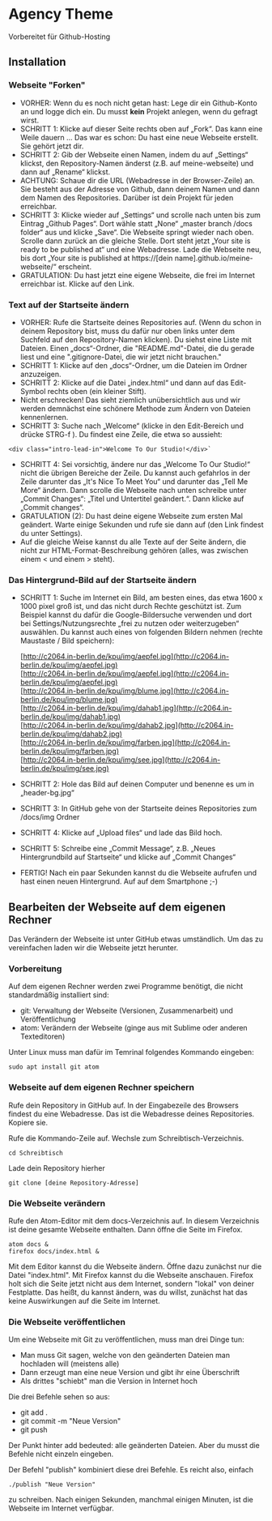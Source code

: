 # Agency Theme

Vorbereitet für Github-Hosting

## Installation

### Webseite "Forken"

- VORHER: Wenn du es noch nicht getan hast: Lege dir ein Github-Konto an und logge dich ein.
		Du musst **kein** Projekt anlegen, wenn du gefragt wirst.
- SCHRITT 1: Klicke auf dieser Seite rechts oben auf „Fork“. Das kann eine Weile dauern ...
    Das war es schon: Du hast eine neue Webseite erstellt. Sie gehört jetzt dir.
- SCHRITT 2: Gib der Webseite einen Namen, indem du auf „Settings“ klickst, den Repository-Namen änderst (z.B. auf meine-webseite) und dann auf „Rename“ klickst.
- ACHTUNG: Schaue dir die URL (Webadresse in der Browser-Zeile) an. Sie besteht aus der Adresse von Github, dann deinem Namen und dann dem Namen des Repositories.
		Darüber ist dein Projekt für jeden erreichbar.
- SCHRITT 3: Klicke wieder auf „Settings“ und scrolle nach unten bis zum Eintrag „Github Pages“.
  	Dort wähle statt „None“ „master branch /docs folder“ aus und klicke „Save“. Die Webseite springt wieder nach oben. Scrolle dann zurück an die gleiche Stelle. Dort steht jetzt „Your site is ready to be published at“ und eine Webadresse. Lade die Webseite neu, bis dort „Your site is published at https://[dein name].github.io/meine-webseite/“ erscheint.
- GRATULATION: Du hast jetzt eine eigene Webseite, die frei im Internet erreichbar ist. Klicke auf den Link.

### Text auf der Startseite ändern

- VORHER: Rufe die Startseite deines Repositories auf. (Wenn du schon in deinem Repository bist, muss du dafür nur oben links unter dem Suchfeld auf den Repository-Namen klicken). Du siehst eine Liste mit Dateien. Einen „docs“-Ordner, die "README.md"-Datei, die du gerade liest und eine ".gitignore-Datei, die wir jetzt nicht brauchen."
- SCHRITT 1: Klicke auf den „docs“-Ordner, um die Dateien im Ordner anzuzeigen.
- SCHRITT 2: Klicke auf die Datei „index.html“ und dann auf das Edit-Symbol rechts oben (ein kleiner Stift).
- Nicht erschrecken! Das sieht ziemlich unübersichtlich aus und wir werden demnächst eine schönere Methode zum Ändern von Dateien kennenlernen.
- SCHRITT 3: Suche nach „Welcome“ (klicke in den Edit-Bereich und drücke STRG-f ). Du findest eine Zeile, die etwa so aussieht:

```
<div class="intro-lead-in">Welcome To Our Studio!</div>`
```
- SCHRITT 4: Sei vorsichtig, ändere nur das „Welcome To Our Studio!“ nicht die übrigen Bereiche der Zeile. Du kannst auch gefahrlos in der Zeile darunter das „It's Nice To Meet You“ und darunter das „Tell Me More“ ändern. Dann scrolle die Webseite nach unten schreibe unter „Commit Changes“: „Titel und Untertitel geändert.“. Dann klicke auf „Commit changes“.
- GRATULATION (2): Du hast deine eigene Webseite zum ersten Mal geändert. Warte einige Sekunden und rufe sie dann auf (den Link findest du unter Settings).
- Auf die gleiche Weise kannst du alle Texte auf der Seite ändern, die nicht zur HTML-Format-Beschreibung gehören (alles, was zwischen einem < und einem > steht).

### Das Hintergrund-Bild auf der Startseite ändern
- SCHRITT 1: Suche im Internet ein Bild, am besten eines, das etwa 1600 x 1000 pixel groß ist, und das nicht durch Rechte geschützt ist. Zum Beispiel kannst du dafür die Google-Bildersuche verwenden und dort bei Settings/Nutzungsrechte „frei zu nutzen oder weiterzugeben“ auswählen. Du kannst auch eines von folgenden Bildern nehmen (rechte Maustaste / Bild speichern):

	[http://c2064.in-berlin.de/kpu/img/aepfel.jpg](http://c2064.in-berlin.de/kpu/img/aepfel.jpg)  
	[http://c2064.in-berlin.de/kpu/img/aepfel.jpg](http://c2064.in-berlin.de/kpu/img/aepfel.jpg)  
	[http://c2064.in-berlin.de/kpu/img/blume.jpg](http://c2064.in-berlin.de/kpu/img/blume.jpg)  
	[http://c2064.in-berlin.de/kpu/img/dahab1.jpg](http://c2064.in-berlin.de/kpu/img/dahab1.jpg)  
	[http://c2064.in-berlin.de/kpu/img/dahab2.jpg](http://c2064.in-berlin.de/kpu/img/dahab2.jpg)  
	[http://c2064.in-berlin.de/kpu/img/farben.jpg](http://c2064.in-berlin.de/kpu/img/farben.jpg)  
	[http://c2064.in-berlin.de/kpu/img/see.jpg](http://c2064.in-berlin.de/kpu/img/see.jpg)  

- SCHRITT 2: Hole das Bild auf deinen Computer und benenne es um in „header-bg.jpg“
- SCHRITT 3: In GitHub gehe von der Startseite deines Repositories zum /docs/img Ordner
- SCHRITT 4: Klicke auf „Upload files“ und lade das Bild hoch.
- SCHRITT 5: Schreibe eine „Commit Message“, z.B. „Neues Hintergrundbild auf Startseite“ und klicke auf „Commit Changes“
- FERTIG! Nach ein paar Sekunden kannst du die Webseite aufrufen und hast einen neuen Hintergrund. Auf auf dem Smartphone ;-)


## Bearbeiten der Webseite auf dem eigenen Rechner

Das Verändern der Webseite ist unter GitHub etwas umständlich. Um das zu vereinfachen laden wir die Webseite jetzt herunter.

### Vorbereitung

Auf dem eigenen Rechner werden zwei Programme benötigt, die nicht standardmäßig installiert sind:
- git: Verwaltung der Webseite (Versionen, Zusammenarbeit) und Veröffentlichung
- atom: Verändern der Webseite (ginge aus mit Sublime oder anderen Texteditoren)

Unter Linux muss man dafür im Temrinal folgendes Kommando eingeben:

```
sudo apt install git atom
```

### Webseite auf dem eigenen Rechner speichern

Rufe dein Repository in GitHub auf. In der Eingabezeile des Browsers findest du eine Webadresse. Das ist die Webadresse deines Repositories. Kopiere sie.

Rufe die Kommando-Zeile auf. Wechsle zum Schreibtisch-Verzeichnis.

```
cd Schreibtisch
```

Lade dein Repository hierher

```
git clone [deine Repository-Adresse]
```

### Die Webseite verändern

Rufe den Atom-Editor mit dem docs-Verzeichnis auf. In diesem Verzeichnis ist deine gesamte Webseite enthalten.
Dann öffne die Seite im Firefox.

```
atom docs &
firefox docs/index.html &
```

Mit dem Editor kannst du die Webseite ändern. Öffne dazu zunächst nur die Datei "index.html".
Mit Firefox kannst du die Webseite anschauen. Firefox holt sich die Seite jetzt nicht aus dem Internet, sondern "lokal" von deiner Festplatte.
Das heißt, du kannst ändern, was du willst, zunächst hat das keine Auswirkungen auf die Seite im Internet.

### Die Webseite veröffentlichen

Um eine Webseite mit Git zu veröffentlichen, muss man drei Dinge tun:
- Man muss Git sagen, welche von den geänderten Dateien man hochladen will (meistens alle)
- Dann erzeugt man eine neue Version und gibt ihr eine Überschrift
- Als drittes "schiebt" man die Version in Internet hoch

Die drei Befehle sehen so aus:
- git add .
- git commit -m "Neue Version"
- git push

Der Punkt hinter add bedeuted: alle geänderten Dateien. Aber du musst die Befehle nicht einzeln eingeben.

Der Befehl "publish" kombiniert diese drei Befehle. Es reicht also, einfach

```
./publish "Neue Version"
```

zu schreiben. Nach einigen Sekunden, manchmal einigen Minuten, ist die Webseite im Internet verfügbar.

